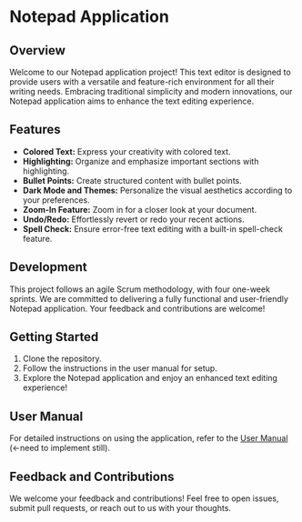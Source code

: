 # Notepad Application

## Overview
Welcome to our Notepad application project! This text editor is designed to provide users with a versatile and feature-rich environment for all their writing needs. Embracing traditional simplicity and modern innovations, our Notepad application aims to enhance the text editing experience.

## Features
- **Colored Text:** Express your creativity with colored text.
- **Highlighting:** Organize and emphasize important sections with highlighting.
- **Bullet Points:** Create structured content with bullet points.
- **Dark Mode and Themes:** Personalize the visual aesthetics according to your preferences.
- **Zoom-In Feature:** Zoom in for a closer look at your document.
- **Undo/Redo:** Effortlessly revert or redo your recent actions.
- **Spell Check:** Ensure error-free text editing with a built-in spell-check feature.

## Development
This project follows an agile Scrum methodology, with four one-week sprints. We are committed to delivering a fully functional and user-friendly Notepad application. Your feedback and contributions are welcome!

## Getting Started
1. Clone the repository.
2. Follow the instructions in the user manual for setup.
3. Explore the Notepad application and enjoy an enhanced text editing experience!

## User Manual
For detailed instructions on using the application, refer to the [User Manual](link-to-user-manual) (<-need to implement still).

## Feedback and Contributions
We welcome your feedback and contributions! Feel free to open issues, submit pull requests, or reach out to us with your thoughts.
